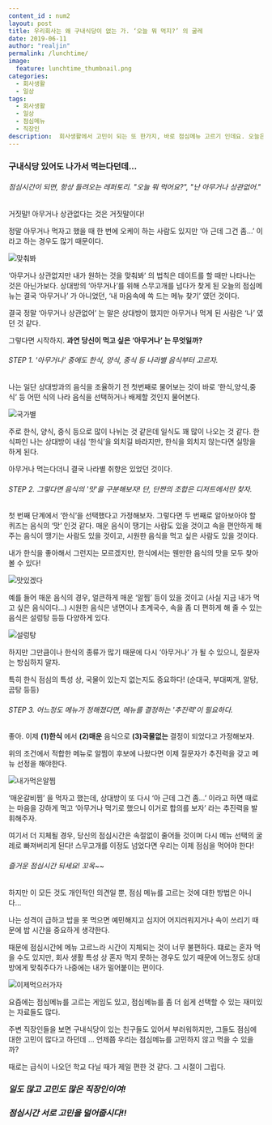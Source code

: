 ```yaml
---
content_id : num2
layout: post
title: 우리회사는 왜 구내식당이 없는 가. ‘오늘 뭐 먹지?’ 의 굴레
date: 2019-06-11
author: "realjin"
permalink: /lunchtime/
image:
  feature: lunchtime_thumbnail.png
categories:
  - 회사생활
  - 일상
tags:
  - 회사생활
  - 일상
  - 점심메뉴
  - 직장인
description:  회사생활에서 고민이 되는 또 한가지, 바로 점심메뉴 고르기 인데요. 오늘은 뭘 먹을지 아침부터 고민할때가 있지만 점심시간에 결국 계속 고민이 이어지는 순간이 있죠. 누가 내 점심메뉴좀 내 마음에 쏙 들게 골라줄 수는 없을까요?
---
```


### 구내식당 있어도 나가서 먹는다던데...

###### 점심시간이 되면, 항상 들려오는 레퍼토리. "오늘 뭐 먹어요?", "난 아무거나 상관없어."

거짓말! 아무거나 상관없다는 것은 거짓말이다!

정말 아무거나 먹자고 했을 때 한 번에 오케이 하는 사람도 있지만 ‘아 근데 그건 좀…’ 이라고 하는 경우도 많기 때문이다.

![맞춰봐](https://lh3.googleusercontent.com/n95kDozcNaArZmcuyOFJXFAZ7ydedB0l6slZ__XjsJUuLilbNbY7i-0FHVut3aDsC0IhVJZmVaIItJEYxl2zvryDnVP8q8ZWfl0uMlTGkp7SmOeUDcLLdfKkirNhDTnFZ4uuZ615FhQhdtHCnDMyhH9uMZgvKZWb7M1dRpgMfUtFgrpIgxHQGfvKYQiTDgQR5M19lkf3b2nxeWlzb17cWGRpNqw5L7nX_p2H6KwDc5U9-Sg9aA6PyjLimKHGcqJSlSt50KZ8PAHw-MjCqfxoXXLVmdkL3Onb6q5yOA0EhMiGfqB-8UWT2XEpfd4tzcfZ5gG-uzIJljWvPuO0tByO1GdOTHeAVrwbWbQe1kuyPTe_Pq9HMTOB_83vgozwquvCXJ4Lp9eWgR4Xtv7y1Xk_NgoT3wflX3JlgEen8qbIg2LW0Z4jN-aDf8QNhkhmZxmlpgiIln-aYJjiCTvdtgZ6c4wcF6tS7--naTbqNI3XUfYppkYD9vZNRTLKyEx0bg1_563R0GfrNniV5WXwAc45Y73rf1IkGHWFb7UDEDQ4Xw98A7FahEqa56gTY0ek_CB-Rh4R5wPLWGBfb0H3lwptS9guyjthzLdmtBwVlN3lJ7RF2n2ZHKqNCKf7xoUFAaZBH_fmUYFDLZFWtNFM8F15jQb4Ci8HVVziPluOMaFUGOjgf0FlI2pbaW4JcvuXpukbvUiZwohZMZF3lRvVhsaH17e-=w1354-h903-no)

‘아무거나 상관없지만 내가 원하는 것을 맞춰봐’ 의 법칙은 데이트를 할 때만 나타나는 것은 아닌가보다. 상대방의 ‘아무거나’를 위해 스무고개를 넘다가 찾게 된 오늘의 점심메뉴는 결국 ‘아무거나’ 가 아니었던, ‘내 마음속에 쏙 드는 메뉴 찾기’ 였던 것이다.

결국 정말 ‘아무거나 상관없어’ 는 말은 상대방이 했지만 아무거나 먹게 된 사람은 ‘나’ 였던 것 같다.

그렇다면 시작하지. **과연 당신이 먹고 싶은 ‘아무거나’ 는 무엇일까?**



###### STEP 1. '아무거나' 중에도 한식, 양식, 중식 등 나라별 음식부터 고르자.

나는 일단 상대방과의 음식을 조율하기 전 첫번째로 물어보는 것이 바로 ‘한식,양식,중식’ 등 어떤 식의 나라 음식을 선택하거나 배제할 것인지 물어본다.

![국가별](https://lh3.googleusercontent.com/oaY09hAqRYg6Ly0i95m8Ce7UEMGel0g_aRTaDyS8Ymb3YcrGYtG3rhm_EjwAwx1ewdcpQt3_WgwrKFPiERHo7FCiP4QSY25o4IK6Ueuujlls7MSHfSXSFeXkd1MJCt6277UxsNT_xnhQTZcIAXwxjCVY6tGtsdj-EvhS7BVXBjyInq7i872j-ArVK0Xnq9IX184HM3kdDuZRnAKiuqW7wNaa2v8Cl48_DHo2ij7Iv4ZjkFpetLHf03FG1H9Zsa4oTdm9xsJQVUe3foX4klPv6y5PVE9DwB24ul3yZc3c1PIq2dnvsx8r7WZe9IlkQB_MIgJjL3ISYKc0k7PSU7DflSgbgDIOz3xtAkoSSHPf9XLkamFOhNKNuS-GUIgiRX6gRjJDl5dN_Y-ms7jBu4Pq45NIcxztT84oStZ26WDvU3rzIajNdQcH9wtyiDXIlWQxzgvDvKwAxxiyWj4x8jecvKs442-CiElG6XFhjYMxyrQ3JCjJYhrnkcylmxypqUReK61T3j0gNCRuW2sN7xPyDeYLNHbFzvoCO_LMNB_ki4PVY8MzCqRSjW9OVrVTFL9QUKi7Mhl9bLrS9UJlIJPM60xTo-bYqvFBOJotX0YsQsdeov6ZT9XIQpivuuyCp93OfvSwY3UiMLlFQSvKAg6h6I1AulNlnIXiFPTgetg2Y485qfmJft04HnMyC_CzoHT8GBjRGrEQFJn4-6UeLi2-XrmF=w1272-h903-no)

주로 한식, 양식, 중식 등으로 많이 나뉘는 것 같은데 일식도 꽤 많이 나오는 것 같다. 한식파인 나는 상대방이 내심 ‘한식’을 외치길 바라지만, 한식을 외치지 않는다면 실망을 하게 된다.

아무거나 먹는다더니 결국 나라별 취향은 있었던 것이다.



###### STEP 2. 그렇다면 음식의 '맛'을 구분해보자! 단, 단짠의 조합은 디저트에서만 찾자.

첫 번째 단계에서 ‘한식’을 선택했다고 가정해보자. 그렇다면 두 번째로 알아보아야 할 퀴즈는 음식의 ‘맛’ 인것 같다. 매운 음식이 땡기는 사람도 있을 것이고 속을 편안하게 해주는 음식이 땡기는 사람도 있을 것이고, 시원한 음식을 먹고 싶은 사람도 있을 것이다.

내가 한식을 좋아해서 그런지는 모르겠지만, 한식에서는 웬만한 음식의 맛을 모두 찾아볼 수 있다!

![맛있겠다](https://lh3.googleusercontent.com/wiVqoG7Hc5iNbsQAh10vH5MqgzEk95Sq5qQ6e3FLKNDC_c9s8usRMG-NPn7ZWpgcV5a0RXJiU07Xhx3g42UM7rtjVKuH5GTjL4NyVTstgRcDzydih0hDEVsJcpCBrCGwUj1-OH3MoiZKANoejGAv6dnCJ9K7uZBC0W23HCr4_RHKM1hMazSQO7d5-auIiYMzbT9H7U6R4twJHc8aGs6h9YPRyFiE7Z_g5evLLPSWqP9EV9Bx4cV0BNiXhvaPIS9FyLOd07uGGG1WAC0w8bpqS1n-OTUp3P18mQ8z4jzvGRupouvpBuRH3UElJRN5jaNVi0heQAztQQnUTqGBoc3UNaS3TJqJeHEa1bYRCddIs_nW0T_vkxo5z7t3NzBFB1x4dV1Q30Qm6h2U2-AQJq2_fRZIyD2ecNhiYtLnr4fvku65cOrWTZVuWQgNyInREa-BQTvnLSy0Dgvh6ONl2apI33DLwLuU8Btq_jGV5HHgCmCfEmpRAYkqhu_SI32MU-txxH10zu1Pw0l95dTEXvhG4kzkJadfIN9-OjKh96RASyCQ5CtWVKFJh_1Qxm3q4zWj48jxx0JSV5O5-lOccvSHq7cq_yIrdZd4WrLq2CTCykCht73AGTeP30dGzi_JDkv0tCNPvQ4i7bqsVJDxiPyiN5cEN7e2fj4hLRLLsKq8ZUtWtkJpYm2uTU0EEhq3akY-KIpbbcYyP7Becv7pFoquhm2Y=w419-h280-no)

예를 들어 매운 음식의 경우, 얼큰하게 매운 ‘알찜’ 등이 있을 것이고 (사실 지금 내가 먹고 싶은 음식이다...) 시원한 음식은 냉면이나 초계국수, 속을 좀 더 편하게 해 줄 수 있는 음식은 설렁탕 등등 다양하게 있다.

![설렁탕](https://lh3.googleusercontent.com/_ujNjQFIWjCH8LO_5Bit8Wiag12XdeJOXSSaQVgV7S8CHJZojGT2MyB0YNNSyrgKcc8bFWRG5Y9eEErEs1oVOdLZD19oFaJIeStD-OTIrHscDaWYldHseNI8mE1KGlrHBQtC75eSHRxpUkh2WDFdAtSyVAldXzNasM-2YV2VynDyIEbWTxU8Ye7L90ENLxniOTwmysm-c6ewIB0SsZYFDn51SfdmUmlvsxxaYe19aH0zt9NsZQiDgkLhyUddFZOK543Dy_x36Abr3fsuMO1ZHjJHR9xMEk7o3lZRhrx-90QP6_8RezNelNEFN8mE_rg2hwgOx7gQreNhmcIApyHlQUCn7JVG35nhWrwI1rrh6fYVrabJ64_oJFJj8qWAs35rgTFCRPZ5QQqk6BolK314fEGZrgVg8V0TppkwWNpRS7JYXH4E8-C1WXXtPHD_sOf5xbth1Mbcmm5BMVM1O0hYm51wtphEgm1_jq75MIN2UScqfOI9eALC_b_FvOrZ6R03Bk44ayQY9cAmjjAo5Cr6SDyaL2gpwjTF3nip-C-xSo10HE7SikJOzfq5YsSnhmGo4qProaFhmzFXy3PAumbLFlhosnKHwRL7pQk1rIjcwk2wMwjlQ_pU7mPo6rcrRBpPW0jNKCylpI4ClipnHRbUUpAFi3uCKEdgcKn0JdVcxHr18C7H_u9LMWPxa3N7KgQHGt8QYpW3hTN7bNG4ILz6gRXZ=w647-h314-no)

하지만 그만큼이나 한식의 종류가 많기 때문에 다시 ‘아무거나’ 가 될 수 있으니, 질문자는 방심하지 말자.

특히 한식 점심의 특성 상, 국물이 있는지 없는지도 중요하다! (순대국, 부대찌개, 알탕, 곰탕 등등)



###### STEP 3. 어느정도 메뉴가 정해졌다면, 메뉴를 결정하는 '추진력'이 필요하다.

좋아. 이제 **(1)한식** 에서 **(2)매운** 음식으로 **(3)국물없는** 결정이 되었다고 가정해보자.

위의 조건에서 적합한 메뉴로 알찜이 후보에 나왔다면 이제 질문자가 추진력을 갖고 메뉴 선정을 해야한다.

![내가먹은알찜](https://lh3.googleusercontent.com/Cv6XN2o3DOVBhw6BUJdrqmTbMuqJ_2GuDTaXIsLUrnUR-O3jQf6Keh49C2x31HP2pa-6R7DqjAKsuVvrI4bSWe1eqhlJaT-2KVJ2BFUnM5muDo5CYkHFGC7hh3hawaMOKxrDDtgKLCNv-G0ZE19DkgGdY7vOBsPaE9HysBw89zfdxlisQY9916KdFgx3dJzaXv9WOrd0VGGq575s9aYKhGkU7i_3oSaoJ9_5dGQyoSoK1u7F9YV9a_Mhqq5X5WNiBrXuj9gBF6GNkgMTOxQNBA_CfzaVB8uC_Z8YadY_lNzTj6CYoemEIbj28yDplEkMY4NqzCC8FWaheKqKZ7p6hLWy-5Q2U8YpF0yAm9sYIGaUROc8OHdvcTd_2kN3TjtK_I5OTyU5mqQ-L2faj8RObGLPBzHng2O1GW6iBAu0ZU7QKqKgLAVPBP5yWPy2lADzxbeBPFnl6tTdXoauI8OVkfDseE5EBlqQ99S1trknRLpgCWCdz_QS0QckFr7uudYThDjz2aseqzb1MZa1mLQAM4wo8RdKKUZWcA6xiperGx2f96CpsKQbTBG2MYZmzhxERqqHKU9ITrg6TSuj_YJG9BnzJoHblvyjqRe8RTGWwmPXPmFzcOcDy538SXHNL7YNx8ee580T9QkXh8_qRkkFQWAzVRUYEKjnMBfiWyt-dY3K3FexqwF1dHrKPLj7al22e5px68Exew2SM8UOh34myUQc=s903-no)

‘매운갈비찜’ 을 먹자고 했는데, 상대방이 또 다시 ‘아 근데 그건 좀…’ 이라고 하면 때로는 마음을 강하게 먹고 ‘아무거나 먹기로 했으니 이거로 합의를 보자’ 라는 추진력을 발휘해주자.

여기서 더 지체될 경우, 당신의 점심시간은 속절없이 줄어들 것이며 다시 메뉴 선택의 굴레로 빠져버리게 된다! 스무고개를 이정도 넘었다면 우리는 이제 점심을 먹어야 한다!



###### 즐거운 점심시간 되세요! 꼬옥~~

하지만 이 모든 것도 개인적인 의견일 뿐, 점심 메뉴를 고르는 것에 대한 방법은 아니다…

나는 성격이 급하고 밥을 못 먹으면 예민해지고 심지어 어지러워지거나 속이 쓰리기 때문에 밥 시간을 중요하게 생각한다.

때문에 점심시간에 메뉴 고르느라 시간이 지체되는 것이 너무 불편하다. 떄로는 혼자 먹을 수도 있지만, 회사 생활 특성 상 혼자 먹지 못하는 경우도 있기 때문에 어느정도 상대방에게 맞춰주다가 나중에는 내가 밀어붙이는 편이다.

![이제먹으러가자](https://lh3.googleusercontent.com/IE6IwZsfz32dekdI-R9kRHahMw20m_V2nucII3EcVZ9P2ASIuvja_S2nE0c7LW19Z7teNVsbvavsfpoXgowz8sAP4m6Y6PYpu2JDvMZXsCZyMpLZdTbu2EnbVCesGy5xDPwGW6giOd2xnqZ_0sJpm1DhIlAlc1PE5lcr3DpvPPkRIG78lCp2A6faEfscA0WoaBZ1f7kk7n_L32WUBJDBpYMaSZzBb59p_mp8Tyctjn_oBD57wUo3RxwdGmbio_mFE4VIMYuIqjeV6zaIKSGg7tt0QXdqGGQ-TGP-hXTvhb9Y_vEunXDZLwOok8JNmAbk40L7o4ABs68pqTS0pG38RSeWDKfCWqXa02V1DNUzAbqP4AiIBwh6cTzoRVO-xtC8Qdbq-ylVLuBOUg8UTtT5HPWpkKB06Z4x3w7c0wcOKX7PIcv39JWy-3Irg6RNW4HjJbzJuP7Fp8WpWM3sfTbvob3SSyhv2a6XSSyznzYqeYoVcRUpYq79FmSaJiGcyggOEQ4FKJNmCGd8tiVrOHJCCiREOnv0pr4inoMVa0tJYBD9zUcu8BblLVBFBDpbVeaYQlezE5QF1A-QsWW6Dwm0sDMk9f8ZjRvv5MoaSx4fVCSAhQ3xYTaQLoLdsSn2iAsD2kuRgPkAgqQUx2_MwBDQ_p28WDr08mFGxNpKPMVaKGRJPZksiWHUM9FsZlXokI4fjE1qRb1YDDhimtXHN48gEd3Z=w477-h318-no)

요즘에는 점심메뉴를 고르는 게임도 있고, 점심메뉴를 좀 더 쉽게 선택할 수 있는 재미있는 자료들도 많다.

주변 직장인들을 보면 구내식당이 있는 친구들도 있어서 부러워하지만, 그들도 점심에 대한 고민이 많다고 하던데 … 언제쯤 우리는 점심메뉴를 고민하지 않고 먹을 수 있을까?

때로는 급식이 나오던 학교 다닐 때가 제일 편한 것 같다.  그 시절이 그립다.



### *일도 많고 고민도 많은 직장인이여!*

### *점심시간 서로 고민을 덜어줍시다!!*
